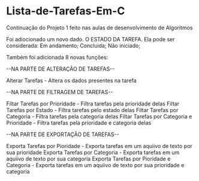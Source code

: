 # Lista-de-Tarefas-Em-C
Continuação do Projeto 1 feito nas aulas de desenvolvimento de Algoritmos

Foi adiocionado um novo dado. O ESTADO DA TAREFA.
Ela pode ser considerada:
Em andamento;
Concluida;
Não iniciado;

Também foi adicionada 8 novas funções:

--NA PARTE DE ALTERAÇÃO DE TAREFAS--

Alterar Tarefas - Altera os dados presentes na tarefa

--NA PARTE DE FILTRAGEM DE TAREFAS--

Filtar Tarefas por Prioridade - Filtra tarefas pela prioridade delas
Filtar Tarefas por Estado - Filtra tarefas pelo estado delas
Filtar Tarefas por Categoria - Filtra tarefas pela categoria delas
Filtar Tarefas por Categoria e Prioridade - Filtra tarefas pela prioridade e categoria delas

--NA PARTE DE EXPORTAÇÃO DE TAREFAS--

Exporta Tarefas por Pioridade - Exporta tarefas em um aquiivo de texto por sua prioridade
Exporta Tarefas por Categoria - Exporta tarefas em um aquiivo de texto por sua categoria
Exporta Tarefas por Pioridade e Categoria - Exporta tarefas em um aquiivo de texto por sua prioridade e categoria
